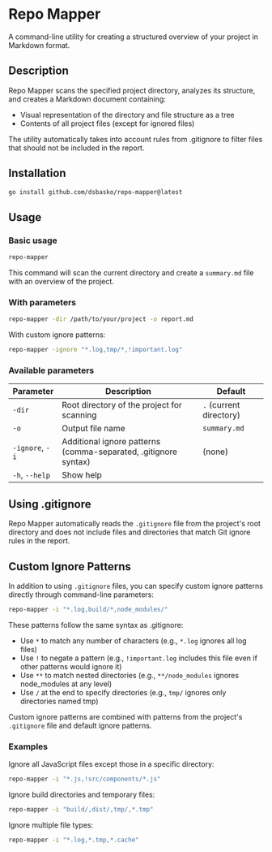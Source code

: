 # Repo Mapper

A command-line utility for creating a structured overview of your project in Markdown
format.

## Description

Repo Mapper scans the specified project directory, analyzes its structure, and creates a
Markdown document containing:

- Visual representation of the directory and file structure as a tree
- Contents of all project files (except for ignored files)

The utility automatically takes into account rules from .gitignore to filter files that
should not be included in the report.

## Installation

```bash
go install github.com/dsbasko/repo-mapper@latest
```

## Usage

### Basic usage

```bash
repo-mapper
```

This command will scan the current directory and create a `summary.md` file with an
overview of the project.

### With parameters

```bash
repo-mapper -dir /path/to/your/project -o report.md
```

With custom ignore patterns:

```bash
repo-mapper -ignore "*.log,tmp/*,!important.log"
```

### Available parameters

| Parameter        | Description                                                    | Default                 |
| ---------------- | -------------------------------------------------------------- | ----------------------- |
| `-dir`           | Root directory of the project for scanning                     | `.` (current directory) |
| `-o`             | Output file name                                               | `summary.md`            |
| `-ignore`, `-i`  | Additional ignore patterns (comma-separated, .gitignore syntax)| (none)                  |
| `-h`, `--help`   | Show help                                                      |                         |

## Using .gitignore

Repo Mapper automatically reads the `.gitignore` file from the project's root directory
and does not include files and directories that match Git ignore rules in the report.

## Custom Ignore Patterns

In addition to using `.gitignore` files, you can specify custom ignore patterns directly through command-line parameters:

```bash
repo-mapper -i "*.log,build/*,node_modules/"
```

These patterns follow the same syntax as .gitignore:

- Use `*` to match any number of characters (e.g., `*.log` ignores all log files)
- Use `!` to negate a pattern (e.g., `!important.log` includes this file even if other patterns would ignore it)
- Use `**` to match nested directories (e.g., `**/node_modules` ignores node_modules at any level)
- Use `/` at the end to specify directories (e.g., `tmp/` ignores only directories named tmp)

Custom ignore patterns are combined with patterns from the project's `.gitignore` file and default ignore patterns.

### Examples

Ignore all JavaScript files except those in a specific directory:
```bash
repo-mapper -i "*.js,!src/components/*.js"
```

Ignore build directories and temporary files:
```bash
repo-mapper -i "build/,dist/,tmp/,*.tmp"
```

Ignore multiple file types:
```bash
repo-mapper -i "*.log,*.tmp,*.cache"
```
